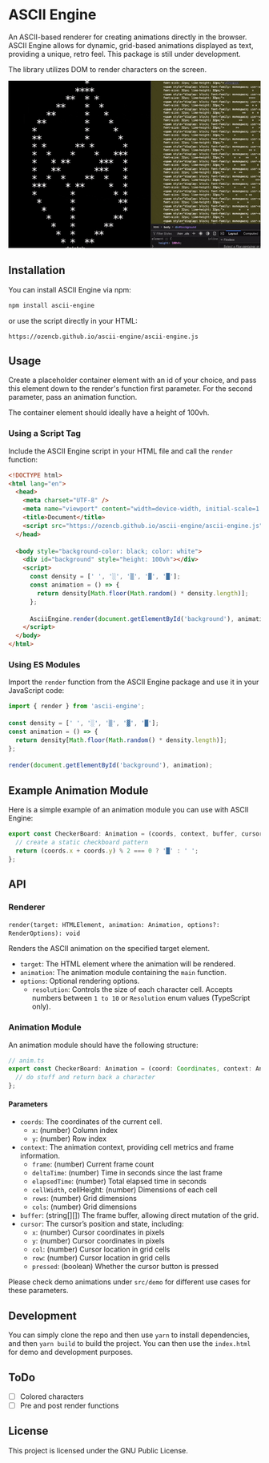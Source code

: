 # ASCII Engine

An ASCII-based renderer for creating animations directly in the browser. ASCII Engine allows for dynamic, grid-based animations displayed as text, providing a unique, retro feel. This package is still under development.

The library utilizes DOM to render characters on the screen.

![Demo](Demo.gif)

## Installation

You can install ASCII Engine via npm:

```bash
npm install ascii-engine
```

or use the script directly in your HTML:

```
https://ozencb.github.io/ascii-engine/ascii-engine.js
```

## Usage

Create a placeholder container element with an id of your choice, and pass this element down to the render's function first parameter. For the second parameter, pass an animation function.

The container element should ideally have a height of 100vh.

### Using a Script Tag

Include the ASCII Engine script in your HTML file and call the `render` function:

```html
<!DOCTYPE html>
<html lang="en">
  <head>
    <meta charset="UTF-8" />
    <meta name="viewport" content="width=device-width, initial-scale=1.0" />
    <title>Document</title>
    <script src="https://ozencb.github.io/ascii-engine/ascii-engine.js"></script>
  </head>

  <body style="background-color: black; color: white">
    <div id="background" style="height: 100vh"></div>
    <script>
      const density = [' ', '░', '▒', '▓', '█'];
      const animation = () => {
        return density[Math.floor(Math.random() * density.length)];
      };

      AsciiEngine.render(document.getElementById('background'), animation);
    </script>
  </body>
</html>
```

### Using ES Modules

Import the `render` function from the ASCII Engine package and use it in your JavaScript code:

```typescript
import { render } from 'ascii-engine';

const density = [' ', '░', '▒', '▓', '█'];
const animation = () => {
  return density[Math.floor(Math.random() * density.length)];
};

render(document.getElementById('background'), animation);
```

## Example Animation Module

Here is a simple example of an animation module you can use with ASCII Engine:

```javascript
export const CheckerBoard: Animation = (coords, context, buffer, cursor) => {
  // create a static checkboard pattern
  return (coords.x + coords.y) % 2 === 0 ? '█' : ' ';
};
```

## API

### Renderer

`render(target: HTMLElement, animation: Animation, options?: RenderOptions): void`

Renders the ASCII animation on the specified target element.

- `target`: The HTML element where the animation will be rendered.
- `animation`: The animation module containing the `main` function.
- `options`: Optional rendering options.
  - `resolution`: Controls the size of each character cell. Accepts numbers between `1 to 10` or `Resolution` enum values (TypeScript only).

### Animation Module

An animation module should have the following structure:

```typescript
// anim.ts
export const CheckerBoard: Animation = (coord: Coordinates, context: AnimationContext, buffer: FrameBuffer, cursor: CursorContext): string | null => {
  // do stuff and return back a character 
};
```


#### Parameters
- `coords`: The coordinates of the current cell.
    - `x`: (number) Column index
    - `y`: (number) Row index
- `context`: The animation context, providing cell metrics and frame information.
    - `frame`: (number) Current frame count
    - `deltaTime`: (number) Time in seconds since the last frame
    - `elapsedTime`: (number) Total elapsed time in seconds
    - `cellWidth`, cellHeight: (number) Dimensions of each cell
    - `rows`: (number) Grid dimensions
    - `cols`: (number) Grid dimensions
- `buffer`: (string[][]) The frame buffer, allowing direct mutation of the grid.
- `cursor`: The cursor’s position and state, including:
    - `x`: (number) Cursor coordinates in pixels
    - `y`: (number) Cursor coordinates in pixels
    - `col`: (number) Cursor location in grid cells
    - `row`: (number) Cursor location in grid cells
    - `pressed`: (boolean) Whether the cursor button is pressed

Please check demo animations under `src/demo` for different use cases for these parameters.

## Development

You can simply clone the repo and then use `yarn` to install dependencies, and then `yarn build` to build the project. You can then use the `index.html` for demo and development purposes.


## ToDo

- [ ] Colored characters
- [ ] Pre and post render functions

## License

This project is licensed under the GNU Public License.